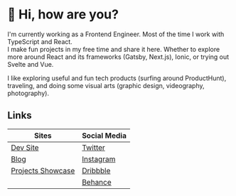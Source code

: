 # 👋 Hi, how are you? 

I'm currently working as a Frontend Engineer. Most of the time I work with TypeScript and React.<br/>
I make fun projects in my free time and share it here.
Whether to explore more around React and its frameworks (Gatsby, Next.js), Ionic, or trying out Svelte and Vue.

I like exploring useful and fun tech products (surfing around ProductHunt), traveling, and doing some visual arts (graphic design, videography, photography).

## Links
| Sites | Social Media |
|---|---|
| [Dev Site](https://sznm.dev) | [Twitter](https://twitter.com/sozonome) |
| [Blog](https://sznm.dev/blog) | [Instagram](https://instagram.com/sozonome) | 
| [Projects Showcase](https://sznm.dev/projects) | [Dribbble](https://dribbble.com/agustinusnathaniel) |
| | [Behance](https://behance.net/agustinusnathaniel) |

